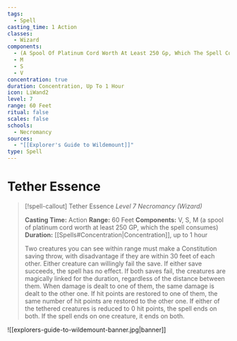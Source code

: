 ```yaml
---
tags:
  - Spell
casting_time: 1 Action
classes:
  - Wizard
components:
  - (A Spool Of Platinum Cord Worth At Least 250 Gp, Which The Spell Consumes)
  - M
  - S
  - V
concentration: true
duration: Concentration, Up To 1 Hour
icon: LiWand2
level: 7
range: 60 Feet
ritual: false
scales: false
schools:
  - Necromancy
sources:
  - "[[Explorer's Guide to Wildemount]]"
type: Spell
---
```


# Tether Essence

>[!spell-callout] Tether Essence
>_Level 7 Necromancy (Wizard)_
>
>**Casting Time:** Action
>**Range:** 60 Feet
>**Components:** V, S, M (a spool of platinum cord worth at least 250 GP, which the spell consumes)
>**Duration:** [[Spells#Concentration|Concentration]], up to 1 hour
>
>Two creatures you can see within range must make a Constitution saving throw, with disadvantage if they are within 30 feet of each other. Either creature can willingly fail the save. If either save succeeds, the spell has no effect. If both saves fail, the creatures are magically linked for the duration, regardless of the distance between them. When damage is dealt to one of them, the same damage is dealt to the other one. If hit points are restored to one of them, the same number of hit points are restored to the other one. If either of the tethered creatures is reduced to 0 hit points, the spell ends on both. If the spell ends on one creature, it ends on both.

![[explorers-guide-to-wildemount-banner.jpg|banner]]
